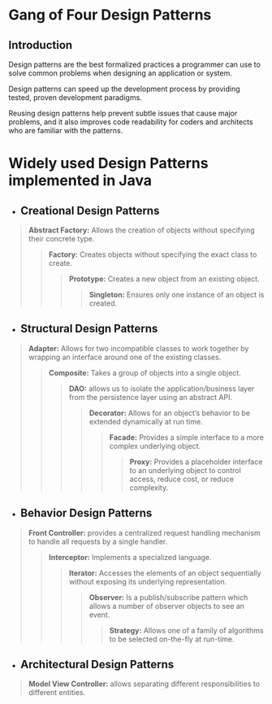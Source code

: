 # Gang of Four Design Patterns

## Introduction

Design patterns are the best formalized practices a programmer can use to
solve common problems when designing an application or system.

Design patterns can speed up the development process by providing tested, proven
development paradigms.

Reusing design patterns help prevent subtle issues that cause major
problems, and it also improves code readability for coders and architects who
are familiar with the patterns.

# Widely used Design Patterns implemented in Java

- ## Creational Design Patterns

> **Abstract Factory:** Allows the creation of objects without specifying their concrete type.
> > **Factory:** Creates objects without specifying the exact class to create.
> > > **Prototype:** Creates a new object from an existing object.
> > > > **Singleton:** Ensures only one instance of an object is created.

- ## Structural Design Patterns

> **Adapter:** Allows for two incompatible classes to work together by wrapping an interface around one of the existing classes.
> > **Composite:** Takes a group of objects into a single object.
> > > **DAO:** allows us to isolate the application/business layer from the persistence layer using an abstract API.
> > > > **Decorator:** Allows for an object’s behavior to be extended dynamically at run time.
> > > > > **Facade:** Provides a simple interface to a more complex underlying object.
> > > > > > **Proxy:** Provides a placeholder interface to an underlying object to control access, reduce cost, or reduce complexity.

- ## Behavior Design Patterns

> **Front Controller:** provides a centralized request handling mechanism to handle all requests by a single handler.
> > **Interceptor:** Implements a specialized language.
> > > **Iterator:** Accesses the elements of an object sequentially without exposing its underlying representation.
> > > > **Observer:** Is a publish/subscribe pattern which allows a number of observer objects to see an event.
> > > > > **Strategy:** Allows one of a family of algorithms to be selected on-the-fly at run-time.

- ## Architectural Design Patterns
> **Model View Controller:** allows separating different responsibilities to different entities.
